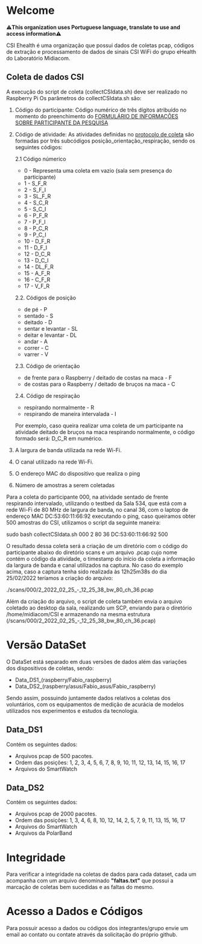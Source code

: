 # Welcome
⚠️<b>This organization uses Portuguese language, translate to use and access information</b>⚠️

CSI Ehealth é uma organização que possui dados de coletas pcap, códigos de extração e processamento de dados de sinais CSI WiFi do grupo eHealth do Laboratório Midiacom.

## Coleta de dados CSI

A execução do script de coleta (collectCSIdata.sh) deve ser realizado no Raspberry Pi
Os parâmetros do collectCSIdata.sh são:

1. Código do participante: Código numérico de três dígitos atribuído no momento do preenchimento do [FORMULÁRIO DE INFORMAÇÕES SOBRE PARTICIPANTE DA PESQUISA](https://docs.google.com/forms/d/e/1FAIpQLSeseYb5eHDGo0uwqmjdOMVPtJrJWfG7YyoD9ivlSHSSQe3toQ/viewform)

2. Código de atividade: As atividades definidas no [protocolo de coleta](https://docs.google.com/presentation/d/1Qd0f4cvgQdQkI0vefnRVrrMzth-kPpm4/edit#slide=id.p1) são formadas por três subcódigos posição_orientação_respiração, sendo os seguintes códigos:

    2.1 Código númerico
    * 0 - Representa uma coleta em vazio (sala sem presença do participante)
    * 1 - S_F_R
    * 2 - S_F_I
    * 3 - SL_F_R
    * 4 - S_C_R
    * 5 - S_C_I
    * 6 - P_F_R
    * 7 - P_F_I
    * 8 - P_C_R
    * 9 - P_C_I
    * 10 - D_F_R
    * 11 - D_F_I
    * 12 - D_C_R
    * 13 - D_C_I
    * 14 - DL_F_R
    * 15 - A_F_R
    * 16 - C_F_R
    * 17 - V_F_R

    2.2. Códigos de posição
    * de pé - P
    * sentado - S
    * deitado - D 
    * sentar e levantar - SL
    * deitar e levantar - DL
    * andar - A
    * correr - C
    * varrer - V

    2.3. Código de orientação
    * de frente para o Raspberry / deitado de costas na maca - F
    * de costas para o Raspberry / deitado de bruços na maca - C

    2.4. Código de respiração
    * respírando normalmente - R
    * respirando de maneira intervalada - I

    Por exemplo, caso queira realizar uma coleta de um participante na atividade deitado de bruços na maca respirando normalmente, o código formado será: D_C_R em numérico.

3. A largura de banda utilizada na rede Wi-Fi.

4. O canal utilizado na rede Wi-Fi.

5. O endereço MAC do dispositivo que realiza o ping

6. Número de amostras a serem coletadas

Para a coleta do participante 000, na atividade sentado de frente respirando intervalado, utilizando o testbed da Sala 534, que está com a rede Wi-Fi de 80 MHz de largura de banda, no canal 36, com o laptop de endereço MAC DC:53:60:11:66:92 executando o ping, caso queiramos obter 500 amostras do CSI, utilizamos o script da seguinte maneira:

sudo bash collectCSIdata.sh 000 2 80 36 DC:53:60:11:66:92 500

O resultado dessa coleta será a criação de um diretório com o código do participante abaixo do diretório scans e um arquivo .pcap cujo nome contém o código da atividade, o timestamp do início da coleta a informação da largura de banda e canal utilizados na captura. No caso do exemplo acima, caso a captura tenha sido realizada às 12h25m38s do dia 25/02/2022 teríamos a criação do arquivo: 

./scans/000/2_2022_02_25_-_12_25_38_bw_80_ch_36.pcap


Além da criação do arquivo, o script de coleta também envia o arquivo coletado ao desktop da sala, realizando um SCP, enviando para o diretório /home/midiacom/CSI e armazenando na mesma estrutura (/scans/000/2_2022_02_25_-_12_25_38_bw_80_ch_36.pcap)

# Versão DataSet

O DataSet está separado em duas versões de dados além das variações dos dispositivos de coletas, sendo:
* Data_DS1_(raspberry/Fabio_raspberry)
* Data_DS2_(raspberry/asus/Fabio_asus/Fabio_raspberry)

Sendo assim, possuindo juntamente dados relativos a coletas dos voluntários, com os equipamentos de medição de acurácia de modelos utilizados nos experimentos e estudos da tecnologia.

## Data_DS1

Contém os seguintes dados:
* Arquivos pcap de 500 pacotes.
* Ordem das posições: 1, 2, 3, 4, 5, 6, 7, 8, 9, 10, 11, 12, 13, 14, 15, 16, 17
* Arquivos do SmartWatch

## Data_DS2

Contém os seguintes dados:
* Arquivos pcap de 2000 pacotes.
* Ordem das posições: 1, 3, 4, 6, 8, 10, 12, 14, 2, 5, 7, 9, 11, 13, 15, 16, 17
* Arquivos do SmartWatch
* Arquivos da PolarBand

# Integridade

Para verificar a integridade na coletas de dados para cada dataset, cada um acompanha com um arquivo denominado <b>"faltas.txt"</b> que possui a marcação de coletas bem sucedidas e as faltas do mesmo.

# Acesso a Dados e Códigos

Para possuir acesso a dados ou códigos dos integrantes/grupo envie um email ao contato ou contate através da solicitação do próprio github.
